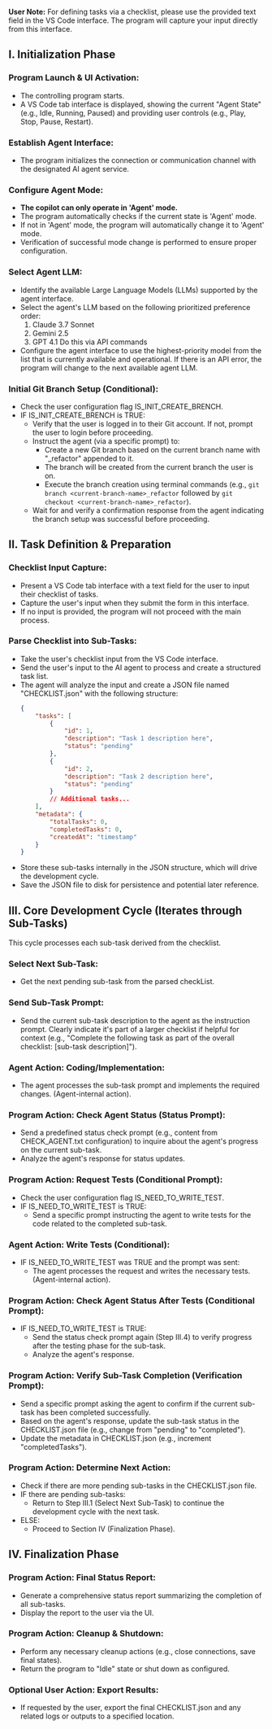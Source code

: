 **User Note:** For defining tasks via a checklist, please use the provided text field in the VS Code interface. The program will capture your input directly from this interface.

## I. Initialization Phase

### Program Launch & UI Activation:
- The controlling program starts.
- A VS Code tab interface is displayed, showing the current "Agent State" (e.g., Idle, Running, Paused) and providing user controls (e.g., Play, Stop, Pause, Restart).

### Establish Agent Interface:
- The program initializes the connection or communication channel with the designated AI agent service.

### Configure Agent Mode:
- **The copilot can only operate in 'Agent' mode.**
- The program automatically checks if the current state is 'Agent' mode.
- If not in 'Agent' mode, the program will automatically change it to 'Agent' mode.
- Verification of successful mode change is performed to ensure proper configuration.

### Select Agent LLM:
- Identify the available Large Language Models (LLMs) supported by the agent interface.
- Select the agent's LLM based on the following prioritized preference order:
  1. Claude 3.7 Sonnet
  2. Gemini 2.5
  3. GPT 4.1
  Do this via API commands
- Configure the agent interface to use the highest-priority model from the list that is currently available and operational. If there is an API error, the program will change to the next available agent LLM.

### Initial Git Branch Setup (Conditional):
- Check the user configuration flag IS_INIT_CREATE_BRENCH.
- IF IS_INIT_CREATE_BRENCH is TRUE:
    - Verify that the user is logged in to their Git account. If not, prompt the user to login before proceeding.
    - Instruct the agent (via a specific prompt) to:
        - Create a new Git branch based on the current branch name with "_refactor" appended to it.
        - The branch will be created from the current branch the user is on.
        - Execute the branch creation using terminal commands (e.g., `git branch <current-branch-name>_refactor` followed by `git checkout <current-branch-name>_refactor`).
    - Wait for and verify a confirmation response from the agent indicating the branch setup was successful before proceeding.

## II. Task Definition & Preparation

### Checklist Input Capture:
- Present a VS Code tab interface with a text field for the user to input their checklist of tasks.
- Capture the user's input when they submit the form in this interface.
- If no input is provided, the program will not proceed with the main process.

### Parse Checklist into Sub-Tasks:
- Take the user's checklist input from the VS Code interface.
- Send the user's input to the AI agent to process and create a structured task list.
- The agent will analyze the input and create a JSON file named "CHECKLIST.json" with the following structure:
    ```json
    {
        "tasks": [
            {
                "id": 1,
                "description": "Task 1 description here",
                "status": "pending"
            },
            {
                "id": 2,
                "description": "Task 2 description here",
                "status": "pending"
            }
            // Additional tasks...
        ],
        "metadata": {
            "totalTasks": 0,
            "completedTasks": 0,
            "createdAt": "timestamp"
        }
    }
    ```
- Store these sub-tasks internally in the JSON structure, which will drive the development cycle.
- Save the JSON file to disk for persistence and potential later reference.

## III. Core Development Cycle (Iterates through Sub-Tasks)

This cycle processes each sub-task derived from the checklist.

### Select Next Sub-Task:
- Get the next pending sub-task from the parsed checkList.

### Send Sub-Task Prompt:
- Send the current sub-task description to the agent as the instruction prompt. Clearly indicate it's part of a larger checklist if helpful for context (e.g., "Complete the following task as part of the overall checklist: [sub-task description]").

### Agent Action: Coding/Implementation:
- The agent processes the sub-task prompt and implements the required changes. (Agent-internal action).

### Program Action: Check Agent Status (Status Prompt):
- Send a predefined status check prompt (e.g., content from CHECK_AGENT.txt configuration) to inquire about the agent's progress on the current sub-task.
- Analyze the agent's response for status updates.

### Program Action: Request Tests (Conditional Prompt):
- Check the user configuration flag IS_NEED_TO_WRITE_TEST.
- IF IS_NEED_TO_WRITE_TEST is TRUE:
  - Send a specific prompt instructing the agent to write tests for the code related to the completed sub-task.

### Agent Action: Write Tests (Conditional):
- IF IS_NEED_TO_WRITE_TEST was TRUE and the prompt was sent:
  - The agent processes the request and writes the necessary tests. (Agent-internal action).

### Program Action: Check Agent Status After Tests (Conditional Prompt):
- IF IS_NEED_TO_WRITE_TEST is TRUE:
  - Send the status check prompt again (Step III.4) to verify progress after the testing phase for the sub-task.
  - Analyze the agent's response.

### Program Action: Verify Sub-Task Completion (Verification Prompt):
- Send a specific prompt asking the agent to confirm if the current sub-task has been completed successfully.
- Based on the agent's response, update the sub-task status in the CHECKLIST.json file (e.g., change from "pending" to "completed").
- Update the metadata in CHECKLIST.json (e.g., increment "completedTasks").

### Program Action: Determine Next Action:
- Check if there are more pending sub-tasks in the CHECKLIST.json file.
- IF there are pending sub-tasks:
  - Return to Step III.1 (Select Next Sub-Task) to continue the development cycle with the next task.
- ELSE:
  - Proceed to Section IV (Finalization Phase).

## IV. Finalization Phase

### Program Action: Final Status Report:
- Generate a comprehensive status report summarizing the completion of all sub-tasks.
- Display the report to the user via the UI.

### Program Action: Cleanup & Shutdown:
- Perform any necessary cleanup actions (e.g., close connections, save final states).
- Return the program to "Idle" state or shut down as configured.

### Optional User Action: Export Results:
- If requested by the user, export the final CHECKLIST.json and any related logs or outputs to a specified location.
